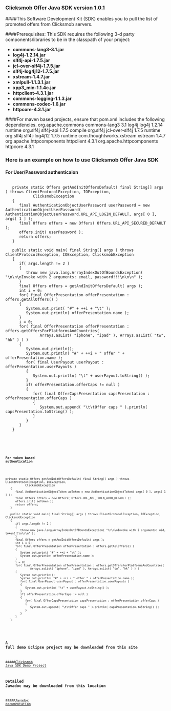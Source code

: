 ### Clicksmob Offer Java SDK version 1.0.1

####This Software Development Kit (SDK) enables you to pull the list of promoted offers from Clicksmob servers.  

####Prerequisites:
This SDK requires the following 3-d party components/libraries to be in the classpath of your project:
*  **commons-lang3-3.1.jar**
*  **log4j-1.2.14.jar**
*  **slf4j-api-1.7.5.jar**
*  **jcl-over-slf4j-1.7.5.jar**
*  **slf4j-log4j12-1.7.5.jar**
*  **xstream-1.4.7.jar**
*  **xmlpull-1.1.3.1.jar**
*  **xpp3_min-1.1.4c.jar**
*  **httpclient-4.3.1.jar**
*  **commons-logging-1.1.3.jar**
*  **commons-codec-1.6.jar**
*  **httpcore-4.3.1.jar**

####For maven based projects, ensure that pom.xml includes the following dependencies.
        <dependencies>
                <dependency>
                        <groupId>org.apache.commons</groupId>
                        <artifactId>commons-lang3</artifactId>
                        <version>3.1</version>
                </dependency>
                <dependency>
                        <groupId>log4j</groupId>
                        <artifactId>log4j</artifactId>
                        <version>1.2.14</version>
                        <scope>runtime</scope>
                </dependency>
                <dependency>
                        <groupId>org.slf4j</groupId>
                        <artifactId>slf4j-api</artifactId>
                        <version>1.7.5</version>
                        <scope>compile</scope>
                </dependency>
                <dependency>
                        <groupId>org.slf4j</groupId>
                        <artifactId>jcl-over-slf4j</artifactId>
                        <version>1.7.5</version>
                        <scope>runtime</scope>
                </dependency>
                <dependency>
                        <groupId>org.slf4j</groupId>
                        <artifactId>slf4j-log4j12</artifactId>
                        <version>1.7.5</version>
                        <scope>runtime</scope>
                </dependency>
                <dependency>
                        <groupId>com.thoughtworks.xstream</groupId>
                        <artifactId>xstream</artifactId>
                        <version>1.4.7</version>
                </dependency>
                <dependency>
                        <groupId>org.apache.httpcomponents</groupId>
                        <artifactId>httpclient</artifactId>
                        <version>4.3.1</version>
                </dependency>
                <dependency>
                        <groupId>org.apache.httpcomponents</groupId>
                        <artifactId>httpcore</artifactId>
                        <version>4.3.1</version>
                </dependency>
        </dependencies>

### Here is an example on how to use Clicksmob Offer Java SDK
#### For User/Password authenticaion
<pre>
<code>
   private static Offers getAndInitOffersDefault( final String[] args ) throws ClientProtocolException, IOException,
            ClicksmobException
   {
      final AuthenticationObjectUserPassword userPassword = new AuthenticationObjectUserPassword(           AuthenticationObjectUserPassword.URL_API_LOGIN_DEFAULT, args[ 0 ], args[ 1 ] );
      final Offers offers = new Offers( Offers.URL_API_SECURED_DEFAULT );
      offers.init( userPassword );
      return offers;
   }

   public static void main( final String[] args ) throws ClientProtocolException, IOException, ClicksmobException
   {
      if( args.length != 2 )
      {
         throw new java.lang.ArrayIndexOutOfBoundsException( "\n\n\nInvoke with 2 arguments: email, password!!!\n\n\n" );
      }
      final Offers offers = getAndInitOffersDefault( args );
      int i = 0;
      for( final OfferPresentation offerPresentation : offers.getAllOffers() )
      {
         System.out.print( "#" + ++i + "\t" );
         System.out.println( offerPresentation.name );
      }
      i = 0;
      for( final OfferPresentation offerPresentation : offers.getOffersForPlatformsAndCountries(
               Arrays.asList( "iphone", "ipad" ), Arrays.asList( "tw", "hk" ) ) )
      {
         System.out.println();
         System.out.println( "#" + ++i + " offer " + offerPresentation.name );
         for( final UserPayout userPayout : offerPresentation.userPayouts )
         {
            System.out.println( "\t" + userPayout.toString() );
         }
         if( offerPresentation.offerCaps != null )
         {
            for( final OfferCapsPresentation capsPresentation : offerPresentation.offerCaps )
            {
               System.out.append( "\t\tOffer caps " ).println( capsPresentation.toString() );
            }
         }
      }
   }

<code>
</pre>
#### For token based authentication
<pre>
<code>
private static Offers getAndInitOffersDefault( final String[] args ) throws ClientProtocolException, IOException,
            ClicksmobException
   {
      final AuthenticationObjectToken aoToken = new AuthenticationObjectToken( args[ 0 ], args[ 1 ] );
      final Offers offers = new Offers( Offers.URL_API_TOKEN_AUTH_DEFAULT );
      offers.init( aoToken );
      return offers;
   }

   public static void main( final String[] args ) throws ClientProtocolException, IOException, ClicksmobException
   {
      if( args.length != 2 )
      {
         throw new java.lang.ArrayIndexOutOfBoundsException( "\n\n\nInvoke with 2 arguments: uid, token!!!\n\n\n" );
      }
      final Offers offers = getAndInitOffersDefault( args );
      int i = 0;
      for( final OfferPresentation offerPresentation : offers.getAllOffers() )
      {
         System.out.print( "#" + ++i + "\t" );
         System.out.println( offerPresentation.name );
      }
      i = 0;
      for( final OfferPresentation offerPresentation : offers.getOffersForPlatformsAndCountries(
               Arrays.asList( "iphone", "ipad" ), Arrays.asList( "tw", "hk" ) ) )
      {
         System.out.println();
         System.out.println( "#" + ++i + " offer " + offerPresentation.name );
         for( final UserPayout userPayout : offerPresentation.userPayouts )
         {
            System.out.println( "\t" + userPayout.toString() );
         }
         if( offerPresentation.offerCaps != null )
         {
            for( final OfferCapsPresentation capsPresentation : offerPresentation.offerCaps )
            {
               System.out.append( "\t\tOffer caps " ).println( capsPresentation.toString() );
            }
         }
      }
   }
</code>
</pre>
### A full demo Eclipse project may be downloaded from this site
#####[Clicksmob Java SDK Demo Project](https://github.com/clicksmob/clicksmob-offer-sdk/tree/master/test-eclipse-project)
### Detailed Javadoc may be downloaded from this location
#####[Javadoc documentation](https://github.com/clicksmob/clicksmob-offer-sdk/tree/master/doc)
